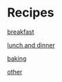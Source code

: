 # Recipes
[breakfast](/breakfast.md)

[lunch and dinner](/lunchdinner.md)

[baking](/baking.md)

[other](/other.md) 


